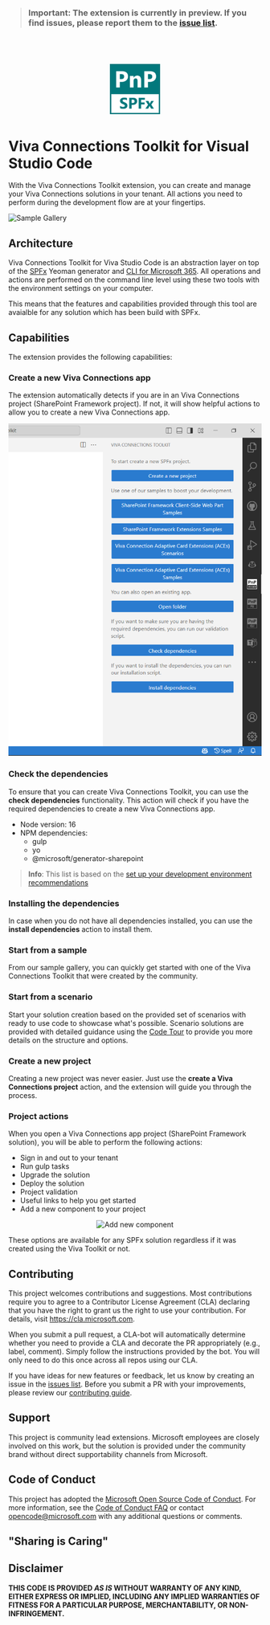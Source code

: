 > ### Important: The extension is currently in preview. If you find issues, please report them to the [issue list](https://github.com/pnp/vscode-viva/issues).

<br />

<h1 align="center">
  <img alt="Viva Connections Toolkit for Visual Studio Code" src="./assets/logo.png" width="100px" />
</h1>

# Viva Connections Toolkit for Visual Studio Code

With the Viva Connections Toolkit extension, you can create and manage your Viva Connections solutions in your tenant. All actions you need to perform during the development flow are at your fingertips.

![Sample Gallery](./assets/images/sample-gallery)

## Architecture

Viva Connections Toolkit for Viva Studio Code is an abstraction layer on top of the [SPFx](https://aka.ms/spfx) Yeoman generator and [CLI for Microsoft 365](https://pnp.github.io/cli-microsoft365/). All operations and actions are performed on the command line level using these two tools with the environment settings on your computer.

This means that the features and capabilities provided through this tool are avaialble for any solution which has been build with SPFx.
 
## Capabilities

The extension provides the following capabilities:

### Create a new Viva Connections app

The extension automatically detects if you are in an Viva Connections project (SharePoint Framework project). If not, it will show helpful actions to allow you to create a new Viva Connections app.

![Welcome experience](./assets/images/welcome-experience.png)

### Check the dependencies

To ensure that you can create Viva Connections Toolkit, you can use the **check dependencies** functionality. This action will check if you have the required dependencies to create a new Viva Connections app.

- Node version: 16
- NPM dependencies:
  - gulp
  - yo
  - @microsoft/generator-sharepoint

> **Info**: This list is based on the [set up your development environment recommendations](https://docs.microsoft.com/en-us/sharepoint/dev/spfx/set-up-your-development-environment)

### Installing the dependencies

In case when you do not have all dependencies installed, you can use the **install dependencies** action to install them.

### Start from a sample

From our sample gallery, you can quickly get started with one of the Viva Connections Toolkit that were created by the community.

### Start from a scenario

Start your solution creation based on the provided set of scenarios with ready to use code to showcase what's possible. Scenario solutions are provided with detailed guidance using the [Code Tour](https://aka.ms/codetour) to provide you more details on the structure and options.

### Create a new project

Creating a new project was never easier. Just use the **create a Viva Connections project** action, and the extension will guide you through the process.

### Project actions

When you open a Viva Connections app project (SharePoint Framework solution), you will be able to perform the following actions:

- Sign in and out to your tenant
- Run gulp tasks
- Upgrade the solution
- Deploy the solution
- Project validation
- Useful links to help you get started
- Add a new component to your project

<p align="center">
  <img alt="Add new component" src="./assets/images/new-component.png" />
</p>

These options are available for any SPFx solution regardless if it was created using the Viva Toolkit or not.

## Contributing

This project welcomes contributions and suggestions. Most contributions require you to agree to a Contributor License Agreement (CLA) declaring that you have the right to grant us the right to use your contribution. For details, visit https://cla.microsoft.com.

When you submit a pull request, a CLA-bot will automatically determine whether you need to provide a CLA and decorate the PR appropriately (e.g., label, comment). Simply follow the instructions provided by the bot. You will only need to do this once across all repos using our CLA.

If you have ideas for new features or feedback, let us know by creating an issue in the [issues list](https://github.com/pnp/vscode-viva/issues). Before you submit a PR with your improvements, please review our [contributing guide](./contributing.md).

## Support

This project is community lead extensions. Microsoft employees are closely involved on this work, but the solution is provided under the community brand without direct supportability channels from Microsoft.

## Code of Conduct

This project has adopted the [Microsoft Open Source Code of Conduct](https://opensource.microsoft.com/codeofconduct/).
For more information, see the [Code of Conduct FAQ](https://opensource.microsoft.com/codeofconduct/faq/) or contact [opencode@microsoft.com](mailto:opencode@microsoft.com) with any additional questions or comments.

## "Sharing is Caring"

## Disclaimer

**THIS CODE IS PROVIDED *AS IS* WITHOUT WARRANTY OF ANY KIND, EITHER EXPRESS OR IMPLIED, INCLUDING ANY IMPLIED WARRANTIES OF FITNESS FOR A PARTICULAR PURPOSE, MERCHANTABILITY, OR NON-INFRINGEMENT.**
